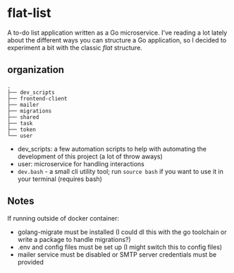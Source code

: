 # flat-list
A to-do list application written as a Go microservice. I've reading a lot lately about the different ways you can structure a Go application, so I decided to experiment a bit with the classic *flat* structure.

## organization
```
.
├── dev_scripts
├── frontend-client
├── mailer
├── migrations
├── shared
├── task
├── token
└── user
```
* dev_scripts: a few automation scripts to help with automating the development of this project (a lot of throw aways)
* user: microservice for handling interactions
* `dev.bash` - a small cli utility tool; run `source bash` if you want to use it in your terminal (requires bash)

## Notes
If running outside of docker container:
* golang-migrate must be installed (I could dl this with the go toolchain or write a package to handle migrations?)
* .env and config files must be set up (I might switch this to config files)
* mailer service must be disabled or SMTP server credentials must be provided